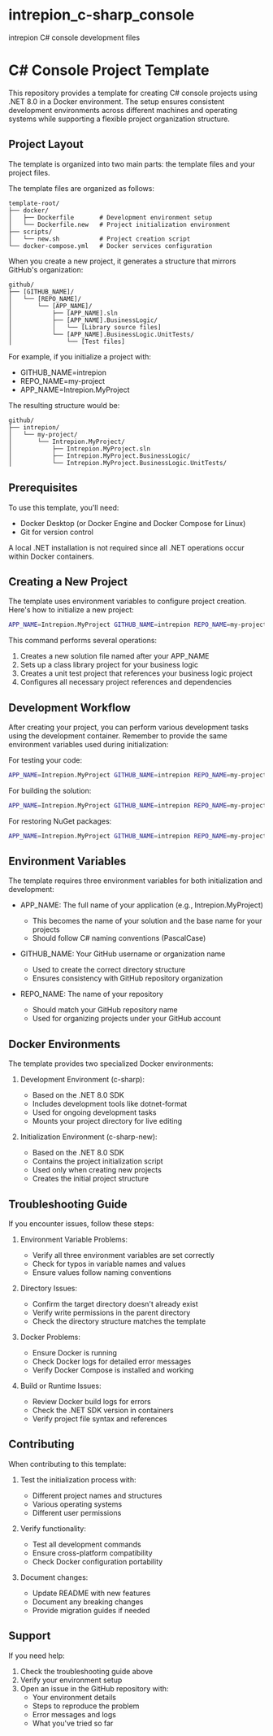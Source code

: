 # intrepion_c-sharp_console
intrepion C# console development files

# C# Console Project Template

This repository provides a template for creating C# console projects using .NET 8.0 in a Docker environment. The setup ensures consistent development environments across different machines and operating systems while supporting a flexible project organization structure.

## Project Layout

The template is organized into two main parts: the template files and your project files.

The template files are organized as follows:
```
template-root/
├── docker/
│   ├── Dockerfile       # Development environment setup
│   └── Dockerfile.new   # Project initialization environment
├── scripts/
│   └── new.sh           # Project creation script
└── docker-compose.yml   # Docker services configuration
```

When you create a new project, it generates a structure that mirrors GitHub's organization:
```
github/
├── [GITHUB_NAME]/
│   └── [REPO_NAME]/
│       └── [APP_NAME]/
│           ├── [APP_NAME].sln
│           ├── [APP_NAME].BusinessLogic/
│           │   └── [Library source files]
│           └── [APP_NAME].BusinessLogic.UnitTests/
│               └── [Test files]
```

For example, if you initialize a project with:
- GITHUB_NAME=intrepion
- REPO_NAME=my-project
- APP_NAME=Intrepion.MyProject

The resulting structure would be:
```
github/
├── intrepion/
│   └── my-project/
│       └── Intrepion.MyProject/
│           ├── Intrepion.MyProject.sln
│           ├── Intrepion.MyProject.BusinessLogic/
│           └── Intrepion.MyProject.BusinessLogic.UnitTests/
```

## Prerequisites

To use this template, you'll need:
- Docker Desktop (or Docker Engine and Docker Compose for Linux)
- Git for version control

A local .NET installation is not required since all .NET operations occur within Docker containers.

## Creating a New Project

The template uses environment variables to configure project creation. Here's how to initialize a new project:

```bash
APP_NAME=Intrepion.MyProject GITHUB_NAME=intrepion REPO_NAME=my-project docker compose run --rm c-sharp-new
```

This command performs several operations:
1. Creates a new solution file named after your APP_NAME
2. Sets up a class library project for your business logic
3. Creates a unit test project that references your business logic project
4. Configures all necessary project references and dependencies

## Development Workflow

After creating your project, you can perform various development tasks using the development container. Remember to provide the same environment variables used during initialization:

For testing your code:
```bash
APP_NAME=Intrepion.MyProject GITHUB_NAME=intrepion REPO_NAME=my-project docker compose run --rm c-sharp dotnet test
```

For building the solution:
```bash
APP_NAME=Intrepion.MyProject GITHUB_NAME=intrepion REPO_NAME=my-project docker compose run --rm c-sharp dotnet build
```

For restoring NuGet packages:
```bash
APP_NAME=Intrepion.MyProject GITHUB_NAME=intrepion REPO_NAME=my-project docker compose run --rm c-sharp dotnet restore
```

## Environment Variables

The template requires three environment variables for both initialization and development:

- APP_NAME: The full name of your application (e.g., Intrepion.MyProject)
  - This becomes the name of your solution and the base name for your projects
  - Should follow C# naming conventions (PascalCase)
  
- GITHUB_NAME: Your GitHub username or organization name
  - Used to create the correct directory structure
  - Ensures consistency with GitHub repository organization
  
- REPO_NAME: The name of your repository
  - Should match your GitHub repository name
  - Used for organizing projects under your GitHub account

## Docker Environments

The template provides two specialized Docker environments:

1. Development Environment (c-sharp):
   - Based on the .NET 8.0 SDK
   - Includes development tools like dotnet-format
   - Used for ongoing development tasks
   - Mounts your project directory for live editing

2. Initialization Environment (c-sharp-new):
   - Based on the .NET 8.0 SDK
   - Contains the project initialization script
   - Used only when creating new projects
   - Creates the initial project structure

## Troubleshooting Guide

If you encounter issues, follow these steps:

1. Environment Variable Problems:
   - Verify all three environment variables are set correctly
   - Check for typos in variable names and values
   - Ensure values follow naming conventions

2. Directory Issues:
   - Confirm the target directory doesn't already exist
   - Verify write permissions in the parent directory
   - Check the directory structure matches the template

3. Docker Problems:
   - Ensure Docker is running
   - Check Docker logs for detailed error messages
   - Verify Docker Compose is installed and working

4. Build or Runtime Issues:
   - Review Docker build logs for errors
   - Check the .NET SDK version in containers
   - Verify project file syntax and references

## Contributing

When contributing to this template:

1. Test the initialization process with:
   - Different project names and structures
   - Various operating systems
   - Different user permissions

2. Verify functionality:
   - Test all development commands
   - Ensure cross-platform compatibility
   - Check Docker configuration portability

3. Document changes:
   - Update README with new features
   - Document any breaking changes
   - Provide migration guides if needed

## Support

If you need help:
1. Check the troubleshooting guide above
2. Verify your environment setup
3. Open an issue in the GitHub repository with:
   - Your environment details
   - Steps to reproduce the problem
   - Error messages and logs
   - What you've tried so far
